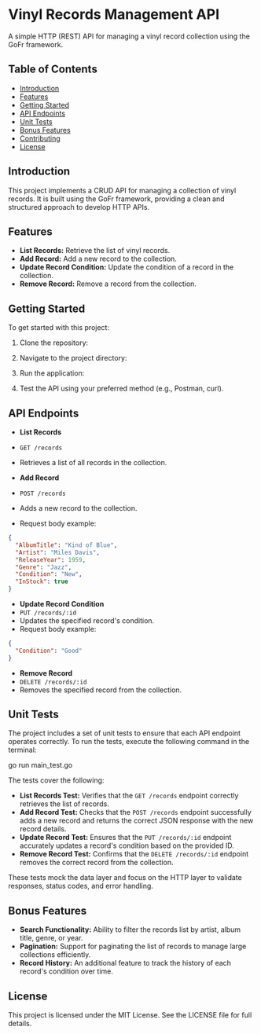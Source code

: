 # Vinyl Records Management API

A simple HTTP (REST) API for managing a vinyl record collection using the GoFr framework.

## Table of Contents

- [Introduction](#introduction)
- [Features](#features)
- [Getting Started](#getting-started)
- [API Endpoints](#api-endpoints)
- [Unit Tests](#unit-tests)
- [Bonus Features](#bonus-features)
- [Contributing](#contributing)
- [License](#license)

## Introduction

This project implements a CRUD API for managing a collection of vinyl records. It is built using the GoFr framework, providing a clean and structured approach to develop HTTP APIs.

## Features

- **List Records:** Retrieve the list of vinyl records.
- **Add Record:** Add a new record to the collection.
- **Update Record Condition:** Update the condition of a record in the collection.
- **Remove Record:** Remove a record from the collection.

## Getting Started

To get started with this project:

1. Clone the repository:

2. Navigate to the project directory:
3. Run the application:

4. Test the API using your preferred method (e.g., Postman, curl).

## API Endpoints

- **List Records**
- `GET /records`
- Retrieves a list of all records in the collection.

- **Add Record**
- `POST /records`
- Adds a new record to the collection.
- Request body example:
 ```json
 {
   "AlbumTitle": "Kind of Blue",
   "Artist": "Miles Davis",
   "ReleaseYear": 1959,
   "Genre": "Jazz",
   "Condition": "New",
   "InStock": true
 }
 ```

- **Update Record Condition**
- `PUT /records/:id`
- Updates the specified record's condition.
- Request body example:
 ```json
 {
   "Condition": "Good"
 }
 ```

- **Remove Record**
- `DELETE /records/:id`
- Removes the specified record from the collection.

## Unit Tests

The project includes a set of unit tests to ensure that each API endpoint operates correctly. To run the tests, execute the following command in the terminal:

 go run main_test.go

The tests cover the following:

- **List Records Test:** Verifies that the `GET /records` endpoint correctly retrieves the list of records.
- **Add Record Test:** Checks that the `POST /records` endpoint successfully adds a new record and returns the correct JSON response with the new record details.
- **Update Record Test:** Ensures that the `PUT /records/:id` endpoint accurately updates a record's condition based on the provided ID.
- **Remove Record Test:** Confirms that the `DELETE /records/:id` endpoint removes the correct record from the collection.

These tests mock the data layer and focus on the HTTP layer to validate responses, status codes, and error handling.

## Bonus Features

- **Search Functionality:** Ability to filter the records list by artist, album title, genre, or year.
- **Pagination:** Support for paginating the list of records to manage large collections efficiently.
- **Record History:** An additional feature to track the history of each record's condition over time.


## License

This project is licensed under the MIT License. See the LICENSE file for full details.

